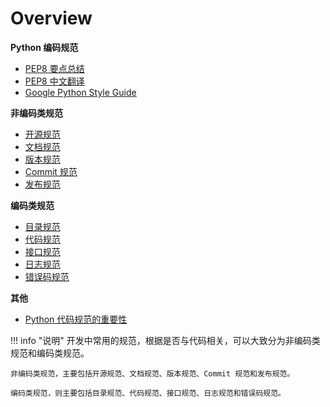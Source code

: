 # Overview

<div class="cards">
  <div class="card norm">
    <strong>Python 编码规范</strong>
    <ul class="card-items">
      <li><a href="/part03_norm_and_guideline/norm/PEP8_brief_summary">PEP8 要点总结</a></li>
      <li><a href="/part03_norm_and_guideline/norm/PEP8_translation">PEP8 中文翻译</a></li>
      <li><a href="/part03_norm_and_guideline/norm/google_python_style_guide">Google Python Style Guide</a></li>
    </ul>
  </div>
</div>

<div class="cards">
  <div class="card norm">
    <strong>非编码类规范</strong>
    <ul class="card-items">
      <li><a href="/part03_norm_and_guideline/  ">开源规范</a></li>
      <li><a href="/part03_norm_and_guideline/  ">文档规范</a></li>
      <li><a href="/part03_norm_and_guideline/  ">版本规范</a></li>
      <li><a href="/part03_norm_and_guideline/  ">Commit 规范</a></li>
      <li><a href="/part03_norm_and_guideline/  ">发布规范</a></li>
    </ul>
  </div>
  <div class="card norm">
    <strong>编码类规范</strong>
    <ul class="card-items">
      <li><a href="/part03_norm_and_guideline/  ">目录规范</a></li>
      <li><a href="/part03_norm_and_guideline/  ">代码规范</a></li>
      <li><a href="/part03_norm_and_guideline/  ">接口规范</a></li>
      <li><a href="/part03_norm_and_guideline/  ">日志规范</a></li>
      <li><a href="/part03_norm_and_guideline/  ">错误码规范</a></li>
    </ul>
  </div>
</div>

<div class="cards">
  <div class="card norm">
    <strong>其他</strong>
    <ul class="card-items">
      <li><a href="/part03_norm_and_guideline/norm/why_python_style_guide">Python 代码规范的重要性</a></li>
    </ul>
  </div>
</div>

<!-- ## Python 中的编码规范

- **PEP8** 
- **Google Python Style Guide**

## 非编码类规范
### 开源规范
- 开源协议

### 文档规范
- README 文档
- 项目文档
- API 接口文档

### 版本规范
- 语义化版本规范 SemVer
- 语义化版本控制规范

### Commit 规范
### 发布规范

## 编码类规范

### 目录规范
### 代码规范
### 接口规范
### 日志规范
### 错误码规范 -->


!!! info "说明"
    开发中常用的规范，根据是否与代码相关，可以大致分为非编码类规范和编码类规范。
    
    非编码类规范，主要包括开源规范、文档规范、版本规范、Commit 规范和发布规范。
    
    编码类规范，则主要包括目录规范、代码规范、接口规范、日志规范和错误码规范。